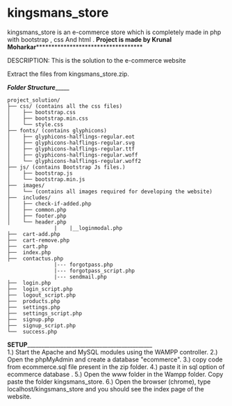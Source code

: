 # kingsmans_store
kingsmans_store is an e-commerce store which is completely made in php with  bootstrap , css And html .
 **************Project is made by Krunal Moharkar*************************************************

DESCRIPTION: This is the solution to the e-commerce website 

Extract the files from kingsmans_store.zip.

_____________________________________________Folder Structure__________________________________________________
	
	
	project_solution/
	├── css/ (contains all the css files)
	│    ├── bootstrap.css
	│    ├── bootstrap.min.css
	│    └── style.css
	├── fonts/ (contains glyphicons)
	│    ├── glyphicons-halflings-regular.eot
	│    ├── glyphicons-halflings-regular.svg
	│    ├── glyphicons-halflings-regular.ttf
	│    ├── glyphicons-halflings-regular.woff
	│    └── glyphicons-halflings-regular.woff2
	├── js/ (contains Bootstrap Js files.)
	│    ├── bootstrap.js
	│    └── bootstrap.min.js
	├──  images/
	│    └── (contains all images required for developing the website)
	├──  includes/	 
	│    ├── check-if-added.php
	│    ├── common.php
	│    ├── footer.php
	│    └── header.php
                   |    |__loginmodal.php
	├──  cart-add.php
	├──  cart-remove.php
	├──  cart.php 
	├──  index.php
	├──  contactus.php
                   |--- forgotpass.php
                   |--- forgotpass_script.php
                   |--- sendmail.php
	├──  login.php
	├──  login_script.php
	├──  logout_script.php
	├──  products.php
	├──  settings.php
	├──  settings_script.php
	├──  signup.php
	├──  signup_script.php
	└──  success.php

____________________________________________SETUP_________________________________________________________________________________________				
1.) Start the Apache and MySQL modules using the WAMPP controller.
2.) Open the phpMyAdmin and create a database "ecommerce". 
3.) copy code from ecommerce.sql file present in the zip folder.
4.) paste it in sql option of ecommerce database .
5.) Open the www folder in the Wampp folder. Copy paste the folder kingsmans_store.
6.) Open the browser (chrome), type localhost/kingsmans_store and you should see the index page of the website.

